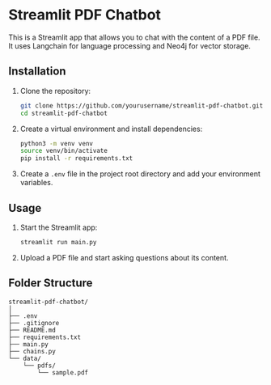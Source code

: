 # Streamlit PDF Chatbot

This is a Streamlit app that allows you to chat with the content of a PDF file. It uses Langchain for language processing and Neo4j for vector storage.

## Installation

1. Clone the repository:
   ```bash
   git clone https://github.com/yourusername/streamlit-pdf-chatbot.git
   cd streamlit-pdf-chatbot
   ```

2. Create a virtual environment and install dependencies:
   ```bash
   python3 -m venv venv
   source venv/bin/activate
   pip install -r requirements.txt
   ```

3. Create a `.env` file in the project root directory and add your environment variables.

## Usage

1. Start the Streamlit app:
   ```bash
   streamlit run main.py
   ```

2. Upload a PDF file and start asking questions about its content.

## Folder Structure

```
streamlit-pdf-chatbot/
│
├── .env
├── .gitignore
├── README.md
├── requirements.txt
├── main.py
├── chains.py
└── data/
    └── pdfs/
        └── sample.pdf
```
